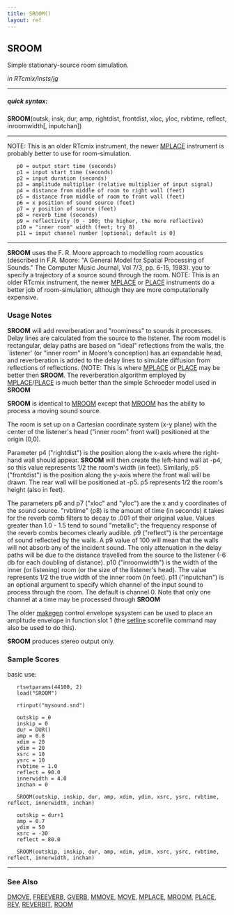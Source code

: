 ```yaml
---
title: SROOM()
layout: ref
---
```


## SROOM

Simple stationary-source room simulation.

*in RTcmix/insts/jg*  
  

-----

##### quick syntax:

**SROOM**(outsk, insk, dur, amp, rightdist, frontdist, xloc, yloc,
rvbtime, reflect, inroomwidth\[, inputchan\])

-----

  

NOTE: This is an older RTcmix instrument, the newer
[MPLACE](MPLACE.html) instrument is probably better to use for
room-simulation.  
  
  

``` 
   p0 = output start time (seconds)
   p1 = input start time (seconds)
   p2 = input duration (seconds)
   p3 = amplitude multiplier (relative multiplier of input signal)
   p4 = distance from middle of room to right wall (feet)
   p5 = distance from middle of room to front wall (feet)
   p6 = x position of sound source (feet)
   p7 = y position of source (feet)
   p8 = reverb time (seconds)
   p9 = reflectivity (0 - 100; the higher, the more reflective)
   p10 = "inner room" width (feet; try 8)
   p11 = input channel number [optional; default is 0]
```

  

-----

  
**SROOM** uses the F. R. Moore approach to modelling room acoustics
(described in F.R. Moore: "A General Model for Spatial Processing of
Sounds." The Computer Music Journal, Vol 7/3, pp. 6-15, 1983). you to
specify a trajectory of a source sound through the room. NOTE: This is
an older RTcmix instrument, the newer [MPLACE](MPLACE.html) or
[PLACE](PLACE.html) instruments do a better job of room-simulation,
although they are more computationally expensive.
<span id="usage_notes"></span>

### Usage Notes

**SROOM** will add reverberation and "roominess" to sounds it processes.
Delay lines are calculated from the source to the listener. The room
model is rectangular, delay paths are based on "ideal" reflections from
the walls, the \`listener' (or "inner room" in Moore's conception) has
an expandable head, and reverberation is added to the delay lines to
simulate diffusion from reflections of reflections. (NOTE: This is where
[MPLACE](MPLACE.html) or [PLACE](PLACE.html) may be better then
**SROOM**. The reverberation algorithm employed by
[MPLACE](MPLACE.html)/[PLACE](PLACE.html) is much better than the simple
Schroeder model used in **SROOM**

**SROOM** is identical to [MROOM](MROOM.html) except that
[MROOM](MROOM.html) has the ability to process a moving sound source.

The room is set up on a Cartesian coordinate system (x-y plane) with the
center of the listener's head ("inner room" front wall) positioned at
the origin (0,0).

Parameter p4 ("rightdist") is the position along the x-axis where the
right-hand wall should appear. **SROOM** will then create the left-hand
wall at -p4, so this value represents 1/2 the room's width (in feet).
Similarly, p5 ("frontdist") is the position along the y-axis where the
front wall will be drawn. The rear wall will be positioned at -p5. p5
represents 1/2 the room's height (also in feet).

The parameters p6 and p7 ("xloc" and "yloc") are the x and y coordinates
of the sound source. "rvbtime" (p8) is the amount of time (in seconds)
it takes for the reverb comb filters to decay to .001 of their original
value. Values greater than 1.0 - 1.5 tend to sound "metallic"; the
frequency response of the reverb combs becomes clearly audible. p9
("reflect") is the percentage of sound reflected by the walls. A p9
value of 100 will mean that the walls will not absorb any of the
incident sound. The only attenuation in the delay paths will be due to
the distance travelled from the source to the listener (-6 db for each
doubling of distance). p10 ("inroomwidth") is the width of the inner (or
listening) room (or the size of the listener's head). The value
represents 1/2 the true width of the inner room (in feet). p11
("inputchan") is an optional argument to specify which channel of the
input sound to process through the room. The default is channel 0. Note
that only one channel at a time may be processed through **SROOM**

The older [makegen](../scorefile/makegen.html) control envelope sysystem
can be used to place an amplitude envelope in function slot 1 (the
[setline](../scorefile/setline.html) scorefile command may also be used
to do this).

**SROOM** produces stereo output only.

### Sample Scores

basic use:

``` 
   rtsetparams(44100, 2)
   load("SROOM")

   rtinput("mysound.snd")

   outskip = 0
   inskip = 0
   dur = DUR()
   amp = 0.8
   xdim = 20
   ydim = 20
   xsrc = 10
   ysrc = 10
   rvbtime = 1.0
   reflect = 90.0
   innerwidth = 4.0
   inchan = 0

   SROOM(outskip, inskip, dur, amp, xdim, ydim, xsrc, ysrc, rvbtime, reflect, innerwidth, inchan)

   outskip = dur+1
   amp = 0.7
   ydim = 50
   xsrc = -30
   reflect = 80.0

   SROOM(outskip, inskip, dur, amp, xdim, ydim, xsrc, ysrc, rvbtime, reflect, innerwidth, inchan)
```

  

-----

### See Also

[DMOVE](DMOVE.html), [FREEVERB](FREEVERB.html), [GVERB](GVERB.html),
[MMOVE](MMOVE.html), [MOVE](MOVE.html), [MPLACE](MPLACE.html),
[MROOM](MROOM.html), [PLACE](PLACE.html), [REV](REV.html),
[REVERBIT](REVERBIT.html), [ROOM](ROOM.html)
